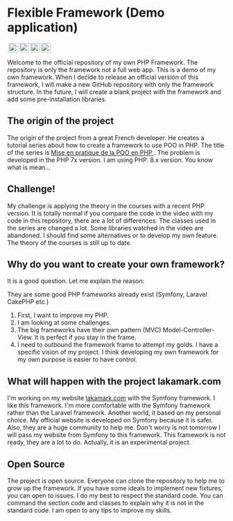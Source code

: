 # Flexible Framework (Demo application)
<a href="https://creativecommons.org/licenses/by-nc-nd/4.0/" target="_blank" rel="license noopener noreferrer" style="display:inline-block;"><img style="height:22px!important;margin-left:3px;vertical-align:text-bottom;" src="https://mirrors.creativecommons.org/presskit/icons/cc.svg?ref=chooser-v1" alt=""><img style="height:22px!important;margin-left:3px;vertical-align:text-bottom;" src="https://mirrors.creativecommons.org/presskit/icons/by.svg?ref=chooser-v1" alt=""><img style="height:22px!important;margin-left:3px;vertical-align:text-bottom;" src="https://mirrors.creativecommons.org/presskit/icons/nc.svg?ref=chooser-v1" alt=""><img style="height:22px!important;margin-left:3px;vertical-align:text-bottom;" src="https://mirrors.creativecommons.org/presskit/icons/nd.svg?ref=chooser-v1" alt=""></a>

Welcome to the official repository of my own PHP Framework. The repository is only the framework not a full web app.
This is a demo of my own framework. When I decide to release an official version of this framework, I will make a 
new GitHub repository with only the framework structure. In the future, I will create a blank project with the 
framework and add some pre-installation libraries. 

## The origin of the project
The origin of the project from a great French developer.
He creates a tutorial series about how to create a framework to
use POO in PHP. The title of the series is [Mise en pratique de la POO en PHP
](https://grafikart.fr/formations/mise-pratique-poo). The problem is developed in the PHP 7x version. I am using PHP.
8.x version. You know what is mean...

## Challenge!
My challenge is applying the
theory in the courses with a recent PHP version.
It is totally normal if you compare the code in the video with my code
in this repository, there are a lot of differences.
The classes used in the series are changed a lot.
Some libraries watched in the video are abandoned.
I should find some alternatives or to develop my own feature. The theory of the courses is still up to date.

## Why do you want to create your own framework?
It is a good question. Let me explain the reason:

They are some good PHP frameworks already exist (Symfony, Laravel CakePHP etc.)
1. First, I want to improve my PHP.
2. I am looking at some challenges.
3. The big frameworks have their own pattern (MVC) Model-Controller-View.
   It is perfect if you stay in the frame.
4. I need to outbound the framework frame to attempt my golds. I have a specific vision of my project. I
   think developing my own framework for my own purpose is easier to have control.

## What will happen with the project lakamark.com
I'm working on my website [lakamark.com](https://github.com/Lakamark/Lakamark.com) with the Symfony framework. I
like this framework. I'm more comfortable with the Symfony framework rather than the Laravel framework. Another
world, it based on my personal choice. My official website is developed on Symfony because it is safer. Also, they are a
huge community to help me. Don't worry is not tomorrow I will pass my website from Symfony to this framework. This
framework is not ready, they are a lot to do. Actually, it is an experimental project.

## Open Source
The project is open source. Everyone can clone the repository to help me to grow up the framework. If you have some
ideals to implement new fixtures, you can open to issues. I do my best to respect the standard code. You can command
the section code and classes to explain why it is not in the standard code. I am open to any tips to improve my skills.